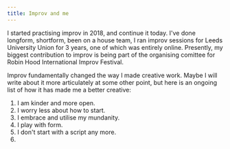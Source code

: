 ```yaml
---
title: Improv and me
---
```

I started practising improv in 2018, and continue it today. I've done longform, shortform, been on a house team, I ran improv sessions for Leeds University Union for 3 years, one of which was entirely online. Presently, my biggest contribution to improv is being part of the organising comittee for Robin Hood International Improv Festival.

Improv fundamentally changed the way I made creative work. Maybe I will write about it more articulately at some other point, but here is an ongoing list of how it has made me a better creative:
1. I am kinder and more open.
2. I worry less about how to start.
3. I embrace and utilise my mundanity.
4. I play with form.
5. I don't start with a script any more.
6. 